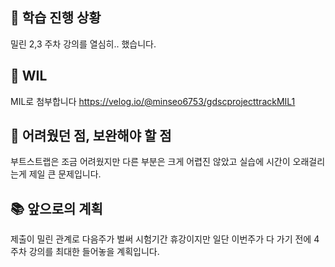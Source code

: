 ## 📌 학습 진행 상황 <!-- 이번주에 학습한 내용을 작성해주세요 --> 
밀린 2,3 주차 강의를 열심히.. 했습니다.
## 🔗 WIL <!-- 2주 동안 학습하면서 기록한 것이 있다면 그 링크를 작성해주세요. --> 
MIL로 첨부합니다
https://velog.io/@minseo6753/gdscprojecttrackMIL1
## 🫠 어려웠던 점, 보완해야 할 점  <!-- 어려웠던 학습 내용이 있나요? --> 
부트스트랩은 조금 어려웠지만 다른 부분은 크게 어렵진 않았고 실습에 시간이 오래걸리는게 제일 큰 문제입니다.
## 📚 앞으로의 계획  <!-- 다음 주는 어떻게 학습할 계획인가요? --> 
제출이 밀린 관계로 다음주가 벌써 시험기간 휴강이지만 일단 이번주가 다 가기 전에 4주차 강의를 최대한 들어놓을 계획입니다.
